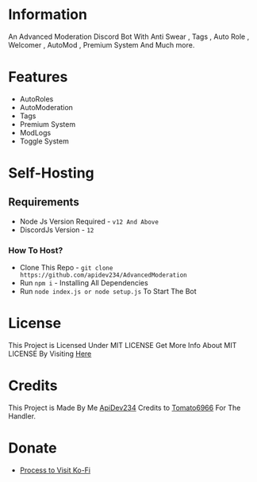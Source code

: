 # Information
An Advanced Moderation Discord Bot With Anti Swear , Tags , Auto Role , Welcomer , AutoMod , Premium System And Much more.


# Features
- AutoRoles
- AutoModeration
- Tags
- Premium System
- ModLogs
- Toggle System

# Self-Hosting 

## Requirements

- Node Js Version Required - `v12 And Above `
- DiscordJs Version - `12`

### How To Host?

- Clone This Repo - ` git clone https://github.com/apidev234/AdvancedModeration `
- Run ` npm i ` - Installing All Dependencies
- Run ` node index.js or node setup.js ` To Start The Bot

# License

This Project is Licensed Under MIT LICENSE
Get More Info About MIT LICENSE By Visiting [Here](https://en.wikipedia.org/wiki/MIT_License)

# Credits

This Project is Made By Me [ApiDev234](https://github.com/apidev234)
Credits to [Tomato6966](https://github.com/Tomato6966) For The Handler.

# Donate
- [Process to Visit Ko-Fi](https://ko-fi.com/apidev234)





